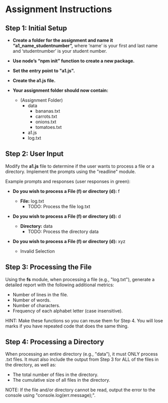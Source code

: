 
# Assignment Instructions

## Step 1: Initial Setup

- **Create a folder for the assignment and name it “a1_name_studentnumber”,** where ‘name’ is your first and last name and ‘studentnumber’ is your student number.
  
- **Use node’s “npm init” function to create a new package.**

- **Set the entry point to "a1.js".**

- **Create the a1.js file.**

- **Your assignment folder should now contain:**
  - (Assignment Folder)
    - data
      - bananas.txt
      - carrots.txt
      - onions.txt
      - tomatoes.txt
    - a1.js
    - log.txt

## Step 2: User Input

Modify the **a1.js** file to determine if the user wants to process a file or a directory. Implement the prompts using the "readline" module.

Example prompts and responses (user responses in green):

- **Do you wish to process a File (f) or directory (d):** f
  - **File:** log.txt
    - TODO: Process the file log.txt

- **Do you wish to process a File (f) or directory (d):** d
  - **Directory:** data
    - TODO: Process the directory data

- **Do you wish to process a File (f) or directory (d):** xyz
  - Invalid Selection

## Step 3: Processing the File

Using the **fs** module, when processing a file (e.g., "log.txt"), generate a detailed report with the following additional metrics:

- Number of lines in the file.
- Number of words.
- Number of characters.
- Frequency of each alphabet letter (case insensitive).

HINT: Make these functions so you can reuse them for Step 4. You will lose marks if you have repeated code that does the same thing.

## Step 4: Processing a Directory

When processing an entire directory (e.g., "data"), it must ONLY process .txt files. It must also include the output from Step 3 for ALL of the files in the directory, as well as:

- The total number of files in the directory.
- The cumulative size of all files in the directory.

NOTE: If the file and/or directory cannot be read, output the error to the console using "console.log(err.message);".
